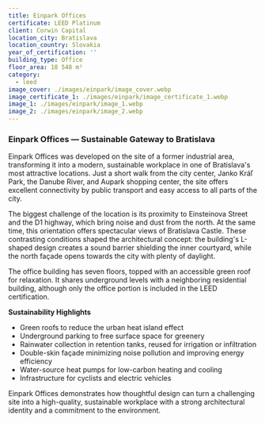 ```yaml
---
title: Einpark Offices
certificate: LEED Platinum
client: Corwin Capital
location_city: Bratislava
location_country: Slovakia
year_of_certification: ''
building_type: Office
floor_area: 18 548 m²
category:
  - leed
image_cover: ./images/einpark/image_cover.webp
image_certificate_1: ./images/einpark/image_certificate_1.webp
image_1: ./images/einpark/image_1.webp
image_2: ./images/einpark/image_2.webp
---
```


### Einpark Offices — Sustainable Gateway to Bratislava

Einpark Offices was developed on the site of a former industrial area, transforming it into a modern, sustainable workplace in one of Bratislava's most attractive locations. Just a short walk from the city center, Janko Kráľ Park, the Danube River, and Aupark shopping center, the site offers excellent connectivity by public transport and easy access to all parts of the city.

The biggest challenge of the location is its proximity to Einsteinova Street and the D1 highway, which bring noise and dust from the north. At the same time, this orientation offers spectacular views of Bratislava Castle. These contrasting conditions shaped the architectural concept: the building's L-shaped design creates a sound barrier shielding the inner courtyard, while the north façade opens towards the city with plenty of daylight.

The office building has seven floors, topped with an accessible green roof for relaxation. It shares underground levels with a neighboring residential building, although only the office portion is included in the LEED certification.

**Sustainability Highlights**

- Green roofs to reduce the urban heat island effect
- Underground parking to free surface space for greenery
- Rainwater collection in retention tanks, reused for irrigation or infiltration
- Double-skin façade minimizing noise pollution and improving energy efficiency
- Water-source heat pumps for low-carbon heating and cooling
- Infrastructure for cyclists and electric vehicles

Einpark Offices demonstrates how thoughtful design can turn a challenging site into a high-quality, sustainable workplace with a strong architectural identity and a commitment to the environment.
